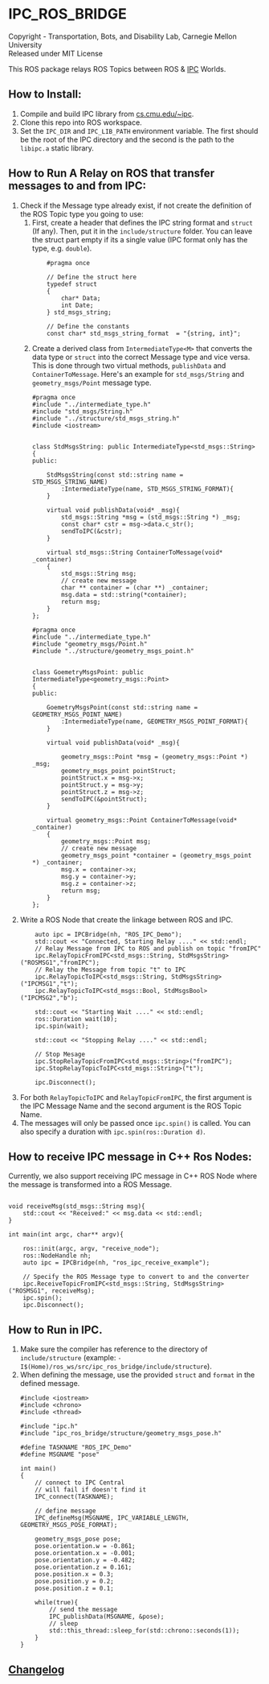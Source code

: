 # IPC_ROS_BRIDGE
Copyright - Transportation, Bots, and Disability Lab, Carnegie Mellon University  
Released under MIT License  

This ROS package relays ROS Topics between ROS & [IPC](https://cs.cmu.edu/~ipc) Worlds. 

## How to Install:
1. Compile and build IPC library from [cs.cmu.edu/~ipc](https://cs.cmu.edu/~ipc).
2. Clone this repo into ROS workspace.
3. Set the `IPC_DIR` and `IPC_LIB_PATH` environment variable. The first should be the root of the IPC directory and the second is the path to the `libipc.a` static library.

## How to Run A Relay on ROS that transfer messages to and from IPC:
1. Check if the Message type already exist, if not create the definition of the ROS Topic type you going to use:
    1. First, create a header that defines the IPC string format and `struct` (If any). Then, put it in the `include/structure` folder. You can leave the struct part empty if its a single value (IPC format only has the type, e.g. `double`). 
        ```
            #pragma once

            // Define the struct here
            typedef struct 
            {
                char* Data;
                int Date;
            } std_msgs_string;

            // Define the constants
            const char* std_msgs_string_format  = "{string, int}";
        ```
    2. Create a derived class from `IntermediateType<M>` that converts the data type or `struct` into the correct Message type and vice versa. This is done through two virtual methods, `publishData` and `ContainerToMessage`. Here's an example for `std_msgs/String` and `geometry_msgs/Point` message type.
        ```
        #pragma once
        #include "../intermediate_type.h"
        #include "std_msgs/String.h"
        #include "../structure/std_msgs_string.h"
        #include <iostream>


        class StdMsgsString: public IntermediateType<std_msgs::String>
        {
        public:

            StdMsgsString(const std::string name = STD_MSGS_STRING_NAME)
                :IntermediateType(name, STD_MSGS_STRING_FORMAT){
            }

            virtual void publishData(void* _msg){
                std_msgs::String *msg = (std_msgs::String *) _msg;
                const char* cstr = msg->data.c_str();
                sendToIPC(&cstr);
            }

            virtual std_msgs::String ContainerToMessage(void* _container)
            {
                std_msgs::String msg;
                // create new message
                char ** container = (char **) _container;
                msg.data = std::string(*container);
                return msg;
            }
        };
        ```
        ```
        #pragma once
        #include "../intermediate_type.h"
        #include "geometry_msgs/Point.h"
        #include "../structure/geometry_msgs_point.h"


        class GoemetryMsgsPoint: public IntermediateType<geometry_msgs::Point>
        {
        public:
            
            GoemetryMsgsPoint(const std::string name = GEOMETRY_MSGS_POINT_NAME)
                :IntermediateType(name, GEOMETRY_MSGS_POINT_FORMAT){
            }

            virtual void publishData(void* _msg){

                geometry_msgs::Point *msg = (geometry_msgs::Point *) _msg;
                geometry_msgs_point pointStruct;
                pointStruct.x = msg->x;
                pointStruct.y = msg->y;
                pointStruct.z = msg->z;
                sendToIPC(&pointStruct);
            }

            virtual geometry_msgs::Point ContainerToMessage(void* _container)
            {
                geometry_msgs::Point msg;
                // create new message
                geometry_msgs_point *container = (geometry_msgs_point *) _container;
                msg.x = container->x;
                msg.y = container->y;
                msg.z = container->z;
                return msg;
            }
        };

        ```
2. Write a ROS Node that create the linkage between ROS and IPC.
    ```
        auto ipc = IPCBridge(nh, "ROS_IPC_Demo");
        std::cout << "Connected, Starting Relay ...." << std::endl;
        // Relay Message from IPC to ROS and publish on topic "fromIPC"
        ipc.RelayTopicFromIPC<std_msgs::String, StdMsgsString>("ROSMSG1","fromIPC");
        // Relay the Message from topic "t" to IPC
        ipc.RelayTopicToIPC<std_msgs::String, StdMsgsString>("IPCMSG1","t"); 
        ipc.RelayTopicToIPC<std_msgs::Bool, StdMsgsBool>("IPCMSG2","b"); 

        std::cout << "Starting Wait ...." << std::endl;
        ros::Duration wait(10);
        ipc.spin(wait);

        std::cout << "Stopping Relay ...." << std::endl;

        // Stop Mesage
        ipc.StopRelayTopicFromIPC<std_msgs::String>("fromIPC");
        ipc.StopRelayTopicToIPC<std_msgs::String>("t"); 

        ipc.Disconnect();
    ```
3. For both `RelayTopicToIPC` and `RelayTopicFromIPC`, the first argument is the IPC Message Name and the second argument is the ROS Topic Name.
4. The messages will only be passed once `ipc.spin()` is called. You can also specify a duration with `ipc.spin(ros::Duration d)`.

## How to receive IPC message in C++ Ros Nodes:
Currently, we also support receiving IPC message in C++ ROS Node where the message is transformed into a ROS Message.
```

void receiveMsg(std_msgs::String msg){
    std::cout << "Received:" << msg.data << std::endl;
}

int main(int argc, char** argv){

    ros::init(argc, argv, "receive_node");
    ros::NodeHandle nh;
    auto ipc = IPCBridge(nh, "ros_ipc_receive_example");

    // Specify the ROS Message type to convert to and the converter
    ipc.ReceiveTopicFromIPC<std_msgs::String, StdMsgsString>("ROSMSG1", receiveMsg);
    ipc.spin();
    ipc.Disconnect();
```

## How to Run in IPC.
1. Make sure the compiler has reference to the directory of `include/structure` (example: `-I$(Home)/ros_ws/src/ipc_ros_bridge/include/structure`).
2. When defining the message, use the provided `struct` and `format` in the defined message.
    ```
    #include <iostream>
    #include <chrono>
    #include <thread>

    #include "ipc.h"
    #include "ipc_ros_bridge/structure/geometry_msgs_pose.h"

    #define TASKNAME "ROS_IPC_Demo"
    #define MSGNAME "pose"

    int main()
    {
        // connect to IPC Central
        // will fail if doesn't find it
        IPC_connect(TASKNAME);

        // define message
        IPC_defineMsg(MSGNAME, IPC_VARIABLE_LENGTH, GEOMETRY_MSGS_POSE_FORMAT);

        geometry_msgs_pose pose;
        pose.orientation.w = -0.861;
        pose.orientation.x = -0.001;
        pose.orientation.y = -0.482;
        pose.orientation.z = 0.161;
        pose.position.x = 0.3;
        pose.position.y = 0.2;
        pose.position.z = 0.1;

        while(true){
            // send the message
            IPC_publishData(MSGNAME, &pose);
            // sleep
            std::this_thread::sleep_for(std::chrono::seconds(1));
        }
    }
    ```

## [Changelog](CHANGELOG.md)